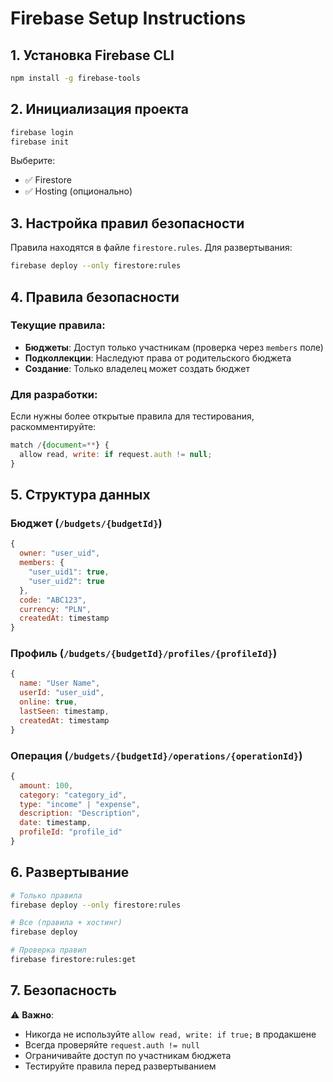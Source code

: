 # Firebase Setup Instructions

## 1. Установка Firebase CLI

```bash
npm install -g firebase-tools
```

## 2. Инициализация проекта

```bash
firebase login
firebase init
```

Выберите:

- ✅ Firestore
- ✅ Hosting (опционально)

## 3. Настройка правил безопасности

Правила находятся в файле `firestore.rules`. Для развертывания:

```bash
firebase deploy --only firestore:rules
```

## 4. Правила безопасности

### Текущие правила:

- **Бюджеты**: Доступ только участникам (проверка через `members` поле)
- **Подколлекции**: Наследуют права от родительского бюджета
- **Создание**: Только владелец может создать бюджет

### Для разработки:

Если нужны более открытые правила для тестирования, раскомментируйте:

```javascript
match /{document=**} {
  allow read, write: if request.auth != null;
}
```

## 5. Структура данных

### Бюджет (`/budgets/{budgetId}`)

```javascript
{
  owner: "user_uid",
  members: {
    "user_uid1": true,
    "user_uid2": true
  },
  code: "ABC123",
  currency: "PLN",
  createdAt: timestamp
}
```

### Профиль (`/budgets/{budgetId}/profiles/{profileId}`)

```javascript
{
  name: "User Name",
  userId: "user_uid",
  online: true,
  lastSeen: timestamp,
  createdAt: timestamp
}
```

### Операция (`/budgets/{budgetId}/operations/{operationId}`)

```javascript
{
  amount: 100,
  category: "category_id",
  type: "income" | "expense",
  description: "Description",
  date: timestamp,
  profileId: "profile_id"
}
```

## 6. Развертывание

```bash
# Только правила
firebase deploy --only firestore:rules

# Все (правила + хостинг)
firebase deploy

# Проверка правил
firebase firestore:rules:get
```

## 7. Безопасность

⚠️ **Важно**:

- Никогда не используйте `allow read, write: if true;` в продакшене
- Всегда проверяйте `request.auth != null`
- Ограничивайте доступ по участникам бюджета
- Тестируйте правила перед развертыванием
